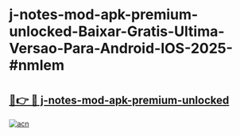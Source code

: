 # j-notes-mod-apk-premium-unlocked-Baixar-Gratis-Ultima-Versao-Para-Android-IOS-2025-#nmlem

# <h2><a href="https://ainizakaria.my?title=j-notes-mod-apk-premium-unlocked&ref=24M">🔗👉 🔴 j-notes-mod-apk-premium-unlocked</a></h2>

[![acn](https://github.com/user-attachments/assets/0f9c940e-d8b0-45ae-aac7-cd30a18b3e1c)](https://ainizakaria.my?title=j-notes-mod-apk-premium-unlocked&ref=24M)

